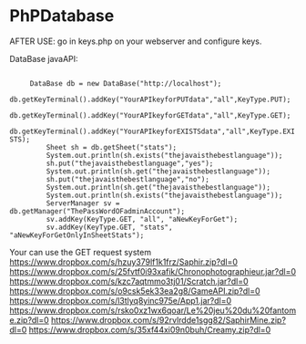 # PhPDatabase
AFTER USE:
go in keys.php on your webserver and configure keys.

DataBase javaAPI:

<code type="java"> 
     DataBase db = new DataBase("http://localhost");
		 db.getKeyTerminal().addKey("YourAPIkeyforPUTdata","all",KeyType.PUT);
		 db.getKeyTerminal().addKey("YourAPIkeyforGETdata","all",KeyType.GET);
		 db.getKeyTerminal().addKey("YourAPIkeyforEXISTSdata","all",KeyType.EXISTS);
		 Sheet sh = db.getSheet("stats");
		 System.out.println(sh.exists("thejavaisthebestlanguage"));
		 sh.put("thejavaisthebestlanguage","yes");
		 System.out.println(sh.get("thejavaisthebestlanguage"));
		 sh.put("thejavaisthebestlanguage","no");
		 System.out.println(sh.get("thejavaisthebestlanguage"));
		 System.out.println(sh.exists("thejavaisthebestlanguage"));
		 ServerManager sv = db.getManager("ThePassWordOFadminAccount");
		 sv.addKey(KeyType.GET, "all", "aNewKeyForGet");
		 sv.addKey(KeyType.GET, "stats", "aNewKeyForGetOnlyInSheetStats");
</code>

Your can use the GET request system
https://www.dropbox.com/s/hzuy379lf1k1frz/Saphir.zip?dl=0
https://www.dropbox.com/s/25fvtf0i93xafik/Chronophotographieur.jar?dl=0
https://www.dropbox.com/s/kzc7aqtmmo3tj01/Scratch.jar?dl=0
https://www.dropbox.com/s/o9csk5ek33ea2g8/GameAPI.zip?dl=0
https://www.dropbox.com/s/l3tlyq8yinc975e/App1.jar?dl=0
https://www.dropbox.com/s/rsko0xz1wx6qoar/Le%20jeu%20du%20fantome.zip?dl=0
https://www.dropbox.com/s/92rvlrdde1sgg82/SaphirMine.zip?dl=0
https://www.dropbox.com/s/35xf44xi09n0buh/Creamy.zip?dl=0
